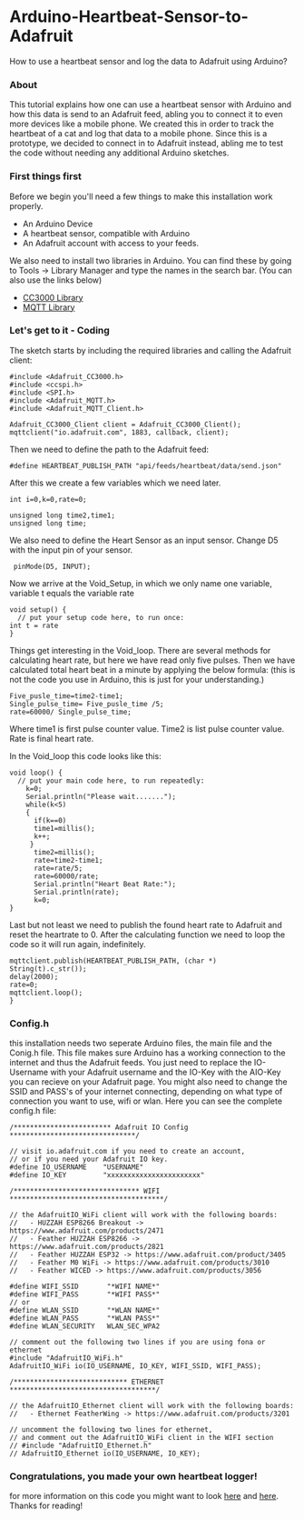 # Arduino-Heartbeat-Sensor-to-Adafruit
How to use a heartbeat sensor and log the data to Adafruit using Arduino?
### About
This tutorial explains how one can use a heartbeat sensor with Arduino and how this data is send to an Adafruit feed, abling you to connect it to even more devices like a mobile phone. We created this in order to track the heartbeat of a cat and log that data to a mobile phone. Since this is a prototype, we decided to connect in to Adafruit instead, abling me to test the code without needing any additional Arduino sketches.
### First things first
Before we begin you'll need a few things to make this installation work properly.
* An Arduino Device
* A heartbeat sensor, compatible with Arduino
* An Adafruit account with access to your feeds.

We also need to install two libraries in Arduino. You can find these by going to Tools -> Library Manager and type the names in the search bar. (You can also use the links below)
* [CC3000 Library](https://github.com/adafruit/Adafruit_CC3000_Library/)
* [MQTT Library](https://github.com/adafruit/Adafruit_MQTT_Library/tree/master/examples/)

### Let's get to it - Coding
The sketch starts by including the required libraries and calling the Adafruit client:
```
#include <Adafruit_CC3000.h>
#include <ccspi.h>
#include <SPI.h>
#include <Adafruit_MQTT.h>
#include <Adafruit_MQTT_Client.h>

Adafruit_CC3000_Client client = Adafruit_CC3000_Client();
mqttclient("io.adafruit.com", 1883, callback, client);
```
Then we need to define the path to the Adafruit feed:
```
#define HEARTBEAT_PUBLISH_PATH "api/feeds/heartbeat/data/send.json"
```
After this we create a few variables which we need later.
```
int i=0,k=0,rate=0;

unsigned long time2,time1;
unsigned long time;
```
We also need to define the Heart Sensor as an input sensor. Change D5 with the input pin of your sensor.
```
 pinMode(D5, INPUT);
```
Now we arrive at the Void_Setup, in which we only name one variable, variable t equals the variable rate
```
void setup() {
  // put your setup code here, to run once:
int t = rate
}
```
Things get interesting in the Void_loop. There are several methods for calculating heart rate, but here we have read only five pulses. Then we have calculated total heart beat in a minute by applying the below formula: (this is not the code you use in Arduino, this is just for your understanding.)
```
Five_pusle_time=time2-time1;
Single_pulse_time= Five_pusle_time /5;
rate=60000/ Single_pulse_time;
```
Where time1 is first pulse counter value. 
Time2 is list pulse counter value. 
Rate is final heart rate.

In the Void_loop this code looks like this:
```
void loop() {
  // put your main code here, to run repeatedly:
    k=0;
    Serial.println("Please wait.......");
    while(k<5)
    {
      if(k==0)
      time1=millis();
      k++;
     }
      time2=millis();
      rate=time2-time1;
      rate=rate/5;
      rate=60000/rate;
      Serial.println("Heart Beat Rate:");
      Serial.println(rate);     
      k=0;
}
```
Last but not least we need to publish the found heart rate to Adafruit and reset the heartrate to 0. After the calculating function we need to loop the code so it will run again, indefinitely.
```
mqttclient.publish(HEARTBEAT_PUBLISH_PATH, (char *) String(t).c_str());
delay(2000);
rate=0;
mqttclient.loop();
}
```
### Config.h
this installation needs two seperate Arduino files, the main file and the Conig.h file. This file makes sure Arduino has a working connection to the internet and thus the Adafruit feeds. You just need to replace the IO-Username with your Adafruit username and the IO-Key with the AIO-Key you can recieve on your Adafruit page. You might also need to change the SSID and PASS's of your internet connecting, depending on what type of connection you want to use, wifi or wlan. Here you can see the complete config.h file:
```
/************************ Adafruit IO Config *******************************/

// visit io.adafruit.com if you need to create an account,
// or if you need your Adafruit IO key.
#define IO_USERNAME    "USERNAME"
#define IO_KEY         "xxxxxxxxxxxxxxxxxxxxxxx"

/******************************* WIFI **************************************/

// the AdafruitIO_WiFi client will work with the following boards:
//   - HUZZAH ESP8266 Breakout -> https://www.adafruit.com/products/2471
//   - Feather HUZZAH ESP8266 -> https://www.adafruit.com/products/2821
//   - Feather HUZZAH ESP32 -> https://www.adafruit.com/product/3405
//   - Feather M0 WiFi -> https://www.adafruit.com/products/3010
//   - Feather WICED -> https://www.adafruit.com/products/3056

#define WIFI_SSID       "*WIFI NAME*"
#define WIFI_PASS       "*WIFI PASS*"
// or
#define WLAN_SSID       "*WLAN NAME*"
#define WLAN_PASS       "*WLAN PASS*"
#define WLAN_SECURITY   WLAN_SEC_WPA2

// comment out the following two lines if you are using fona or ethernet
#include "AdafruitIO_WiFi.h"
AdafruitIO_WiFi io(IO_USERNAME, IO_KEY, WIFI_SSID, WIFI_PASS);

/**************************** ETHERNET ************************************/

// the AdafruitIO_Ethernet client will work with the following boards:
//   - Ethernet FeatherWing -> https://www.adafruit.com/products/3201

// uncomment the following two lines for ethernet,
// and comment out the AdafruitIO_WiFi client in the WIFI section
// #include "AdafruitIO_Ethernet.h"
// AdafruitIO_Ethernet io(IO_USERNAME, IO_KEY);
```

### Congratulations, you made your own heartbeat logger!
for more information on this code you might want to look [here](https://learn.adafruit.com/create-an-internet-of-things-dashboard-with-adafruit-dot-io/build-the-arduino-sketch) and [here](https://circuitdigest.com/microcontroller-projects/heartbeat-monitor-project-using-arduino). Thanks for reading!
